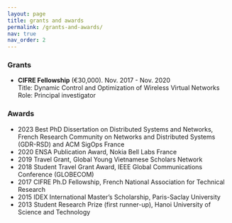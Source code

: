 ```yaml
---
layout: page
title: grants and awards
permalink: /grants-and-awards/
nav: true
nav_order: 2
---
```


### Grants
<!-- * **VinIF Grant** ($166,000)\
  Title: Machine learning for typhoon formation prediction\
  Role: Senior member
-->  
* **CIFRE Fellowship** (€30,000). Nov. 2017 - Nov. 2020\
  Title: Dynamic Control and Optimization of Wireless Virtual Networks\
  Role: Principal investigator
  
### Awards
* 2023 Best PhD Dissertation on Distributed Systems and Networks, French Research Community on Networks and Distributed Systems (GDR-RSD) and ACM SigOps France
* 2020 ENSA Publication Award, Nokia Bell Labs France
* 2019 Travel Grant, Global Young Vietnamese Scholars Network
* 2018 Student Travel Grant Award, IEEE Global Communications Conference (GLOBECOM) 
* 2017 CIFRE Ph.D Fellowship, French National Association for Technical Research
* 2015 IDEX International Master’s Scholarship, Paris-Saclay University
* 2013 Student Research Prize (first runner-up), Hanoi University of Science and Technology

